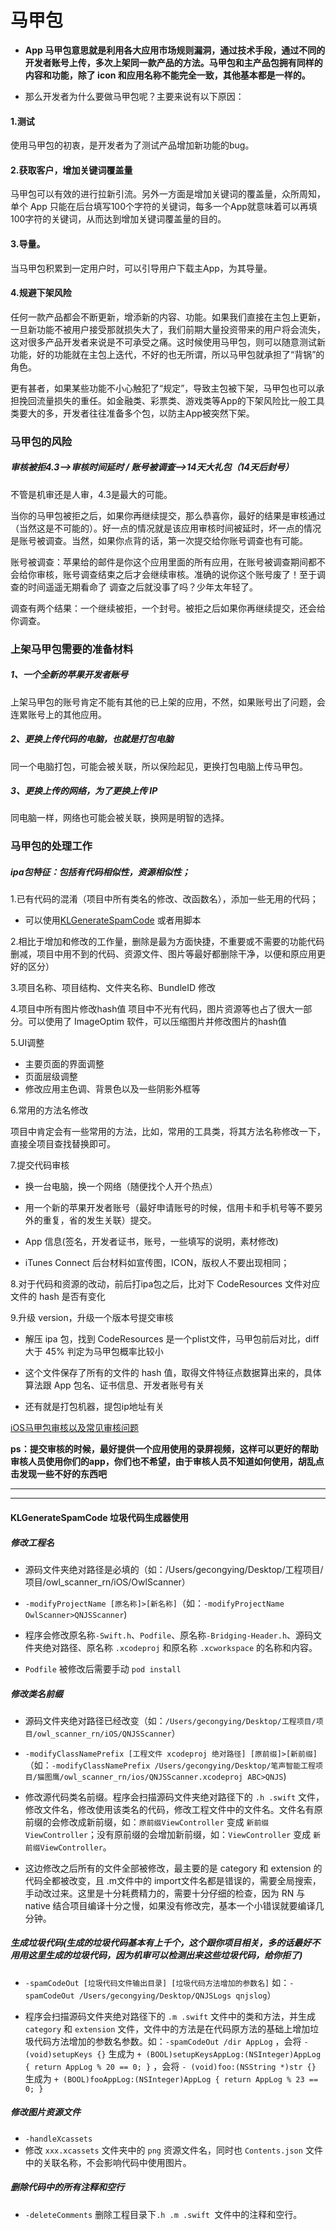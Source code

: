 # 马甲包

- **App 马甲包意思就是利用各大应用市场规则漏洞，通过技术手段，通过不同的开发者账号上传，多次上架同一款产品的方法。马甲包和主产品包拥有同样的内容和功能，除了 icon 和应用名称不能完全一致，其他基本都是一样的。**

- 那么开发者为什么要做马甲包呢？主要来说有以下原因：

#### 1.测试

使用马甲包的初衷，是开发者为了测试产品增加新功能的bug。

#### 2.获取客户，增加关键词覆盖量

马甲包可以有效的进行拉新引流。另外一方面是增加关键词的覆盖量，众所周知，单个 App 只能在后台填写100个字符的关键词，每多一个App就意味着可以再填100字符的关键词，从而达到增加关键词覆盖量的目的。

#### 3.导量。

当马甲包积累到一定用户时，可以引导用户下载主App，为其导量。

#### 4.规避下架风险

任何一款产品都会不断更新，增添新的内容、功能。如果我们直接在主包上更新，一旦新功能不被用户接受那就损失大了，我们前期大量投资带来的用户将会流失，这对很多产品开发者来说是不可承受之痛。这时候使用马甲包，则可以随意测试新功能，好的功能就在主包上迭代，不好的也无所谓，所以马甲包就承担了“背锅”的角色。

更有甚者，如果某些功能不小心触犯了“规定”，导致主包被下架，马甲包也可以承担挽回流量损失的重任。如金融类、彩票类、游戏类等App的下架风险比一般工具类要大的多，开发者往往准备多个包，以防主App被突然下架。


### 马甲包的风险
##### 审核被拒4.3——>审核时间延时 / 账号被调查——>14天大礼包（14天后封号）

不管是机审还是人审，4.3是最大的可能。

当你的马甲包被拒之后，如果你再继续提交，那么恭喜你，最好的结果是审核通过（当然这是不可能的）。好一点的情况就是该应用审核时间被延时，坏一点的情况是账号被调查。当然，如果你点背的话，第一次提交给你账号调查也有可能。

账号被调查：苹果给的邮件是你这个应用里面的所有应用，在账号被调查期间都不会给你审核，账号调查结束之后才会继续审核。准确的说你这个账号废了！至于调查的时间遥遥无期看命了
调查之后就没事了吗？少年太年轻了。

调查有两个结果：一个继续被拒，一个封号。被拒之后如果你再继续提交，还会给你调查。



### 上架马甲包需要的准备材料
##### 1、一个全新的苹果开发者账号

上架马甲包的账号肯定不能有其他的已上架的应用，不然，如果账号出了问题，会连累账号上的其他应用。

##### 2、更换上传代码的电脑，也就是打包电脑

同一个电脑打包，可能会被关联，所以保险起见，更换打包电脑上传马甲包。

##### 3、更换上传的网络，为了更换上传 IP

同电脑一样，网络也可能会被关联，换网是明智的选择。


### 马甲包的处理工作
##### ipa包特征：包括有代码相似性，资源相似性；

1.已有代码的混淆（项目中所有类名的修改、改函数名），添加一些无用的代码；

- 可以使用[KLGenerateSpamCode](https://github.com/klaus01/KLGenerateSpamCode)  或者用脚本

2.相比于增加和修改的工作量，删除是最为方面快捷，不重要或不需要的功能代码删减，项目中用不到的代码、资源文件、图片等最好都删除干净，以便和原应用更好的区分）

3.项目名称、项目结构、文件夹名称、BundleID 修改

4.项目中所有图片修改hash值
项目中不光有代码，图片资源等也占了很大一部分。可以使用了 ImageOptim 软件，可以压缩图片并修改图片的hash值

5.UI调整

- 主要页面的界面调整 
- 页面层级调整
- 修改应用主色调、背景色以及一些阴影外框等

6.常用的方法名修改

项目中肯定会有一些常用的方法，比如，常用的工具类，将其方法名称修改一下，直接全项目查找替换即可。

7.提交代码审核

- 换一台电脑，换一个网络（随便找个人开个热点）

- 用一个新的苹果开发者账号（最好申请账号的时候，信用卡和手机号等不要另外的重复，省的发生关联）提交。

- App 信息(签名，开发者证书，账号，一些填写的说明，素材修改)

- iTunes Connect 后台材料如宣传图，ICON，版权人不要出现相同；

8.对于代码和资源的改动，前后打ipa包之后，比对下 CodeResources 文件对应文件的 hash 是否有变化

9.升级 version，升级一个版本号提交审核


- 解压 ipa 包，找到 CodeResources 是一个plist文件，马甲包前后对比，diff 大于 45% 判定为马甲包概率比较小

- 这个文件保存了所有的文件的 hash 值，取得文件特征点数据算出来的，具体算法跟 App 包名、证书信息、开发者账号有关

- 还有就是打包机器，提包ip地址有关

[iOS马甲包审核以及常见审核问题](https://www.jianshu.com/p/77b6869d648e?from=groupmessage)

**ps：提交审核的时候，最好提供一个应用使用的录屏视频，这样可以更好的帮助审核人员使用你们的app，你们也不希望，由于审核人员不知道如何使用，胡乱点击发现一些不好的东西吧**






----------------------

----------------------

#### KLGenerateSpamCode 垃圾代码生成器使用

##### 修改工程名
- 源码文件夹绝对路径是必填的（如：/Users/gecongying/Desktop/工程项目/项目/owl_scanner_rn/iOS/OwlScanner）

- `-modifyProjectName [原名称]>[新名称]`（如：`-modifyProjectName OwlScanner>QNJSScanner`)

- 程序会修改原名称`-Swift.h`、`Podfile`、原名称`-Bridging-Header.h`、源码文件夹绝对路径、原名称 `.xcodeproj` 和原名称 `.xcworkspace` 的名称和内容。

- `Podfile` 被修改后需要手动 `pod install`

##### 修改类名前缀

- 源码文件夹绝对路径已经改变（如：`/Users/gecongying/Desktop/工程项目/项目/owl_scanner_rn/iOS/QNJSScanner`）

- `-modifyClassNamePrefix [工程文件 xcodeproj 绝对路径] [原前缀]>[新前缀]` （如：`-modifyClassNamePrefix /Users/gecongying/Desktop/笔声智能工程项目/猫图鹰/owl_scanner_rn/ios/QNJSScanner.xcodeproj ABC>QNJS`)

- 修改源代码类名前缀。程序会扫描源码文件夹绝对路径下的 `.h .swift` 文件，修改文件名，修改使用该类名的代码，修改工程文件中的文件名。文件名有原前缀的会修改成新前缀，如：`原前缀ViewController` 变成 `新前缀ViewController`；没有原前缀的会增加新前缀，如：`ViewController` 变成 `新前缀ViewController`。

- 这边修改之后所有的文件全部被修改，最主要的是 category 和 extension 的代码全都被改变，且 .m文件中的 import文件名都是错误的，需要全局搜索，手动改过来。这里是十分耗费精力的，需要十分仔细的检查，因为 RN 与 native 结合项目编译十分之慢，如果没有修改完，基本一个小错误就要编译几分钟。

##### 生成垃圾代码(生成的垃圾代码基本有上千个，这个跟你项目相关，多的话最好不用用这里生成的垃圾代码，因为机审可以检测出来这些垃圾代码，给你拒了)

- `-spamCodeOut [垃圾代码文件输出目录] [垃圾代码方法增加的参数名]` 如：`-spamCodeOut /Users/gecongying/Desktop/QNJSLogs qnjslog`）

- 程序会扫描源码文件夹绝对路径下的 `.m .swift` 文件中的类和方法，并生成 `category` 和 `extension` 文件，文件中的方法是在代码原方法的基础上增加垃圾代码方法增加的参数名参数。如：`-spamCodeOut /dir AppLog` ，会将 `- (void)setupKeys {}` 生成为 `+ (BOOL)setupKeysAppLog:(NSInteger)AppLog { return AppLog % 20 == 0; }` ，会将 `- (void)foo:(NSString *)str {}` 生成为 `+ (BOOL)fooAppLog:(NSInteger)AppLog { return AppLog % 23 == 0; }` 


##### 修改图片资源文件

- `-handleXcassets`
- 修改 `xxx.xcassets` 文件夹中的 `png` 资源文件名，同时也 `Contents.json` 文件中的关联名称，不会影响代码中使用图片。

##### 删除代码中的所有注释和空行
- `-deleteComments` 删除工程目录下`.h .m .swift `文件中的注释和空行。



